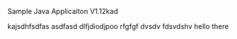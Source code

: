 
Sample Java Applicaiton V1.12kad

kajsdhfsdfas
asdfasd
dlfjdiodjpoo
rfgfgf
dvsdv
fdsvdshv
hello there
